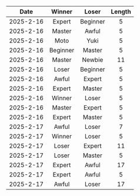 |Date|Winner|Loser|Length|
|:--:|:----:|:---:|:----:|
|2025-2-16|Expert|Beginner|5|
|2025-2-16|Master|Awful|5|
|2025-2-16|Moto|Yuki|5|
|2025-2-16|Beginner|Master|5|
|2025-2-16|Master|Newbie|11|
|2025-2-16|Loser|Beginner|5|
|2025-2-16|Awful|Expert|5|
|2025-2-16|Expert|Master|5|
|2025-2-16|Winner|Loser|5|
|2025-2-16|Master|Expert|5|
|2025-2-16|Expert|Master|5|
|2025-2-17|Awful|Loser|7|
|2025-2-17|Winner|Loser|5|
|2025-2-17|Loser|Expert|11|
|2025-2-17|Loser|Master|5|
|2025-2-17|Expert|Awful|17|
|2025-2-17|Expert|Awful|5|
|2025-2-17|Awful|Loser|17|
